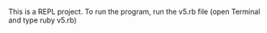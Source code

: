 This is a REPL project.
To run the program, run the v5.rb file  (open Terminal and type ruby v5.rb)
